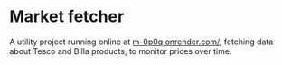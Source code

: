 # Market fetcher

A utility project running online at [m-0p0q.onrender.com/](https://m-0p0q.onrender.com/), fetching data about Tesco and Billa products, to monitor prices over time.
